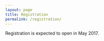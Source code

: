 ```yaml
---
layout: page
title: Registration
permalink: /registration/
---
```


Registration is expected to open in May 2017.